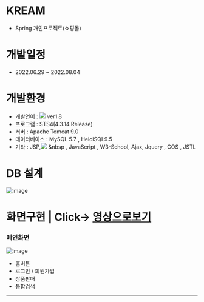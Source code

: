 # KREAM
- Spring 개인프로젝트(쇼핑몰)
# 개발일정
- 2022.06.29 ~ 2022.08.04
# 개발환경
- 개발언어 : <img src="https://img.shields.io/badge/java-007396?style=for-the-badge&logo=java&logoColor=white">  ver1.8
- 프로그램 : STS4(4.3.14 Release)
- 서버 : Apache Tomcat 9.0
- 데이터베이스 : MySQL 5.7 , HeidiSQL9.5
- 기타 : JSP,<img src="https://img.shields.io/badge/HTML5-E34F26?style=flat-square&logo=HTML5&logoColor=white"/></a> &nbsp , JavaScript , W3-School,
       Ajax, Jquery , COS , JSTL 
# DB 설계
![image](https://user-images.githubusercontent.com/102267923/172859685-65b907c0-c551-4950-8b58-978494417daf.png)
# 화면구현 | Click-> <a href="https://youtu.be/JW0tt_WupRo">영상으로보기</a>

<h3>메인화면</h3>

![image](https://user-images.githubusercontent.com/102267923/172863315-6ddc55ea-1aa2-4e47-9551-67e4e3b29e52.png)
- 홈버튼
- 로그인 / 회원가입
- 상품판매
- 통합검색

<hr/>
